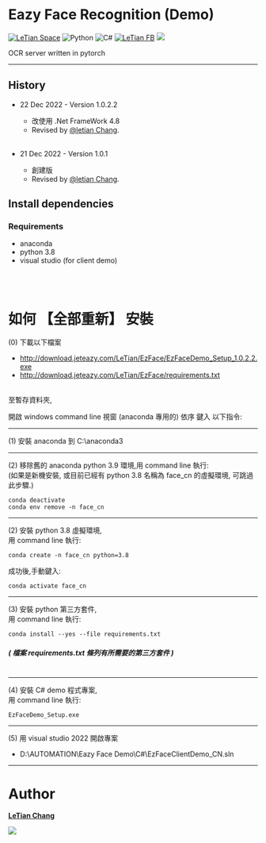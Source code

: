# Eazy Face Recognition (Demo)
[![LeTian Space](https://img.shields.io/badge/GitHub-100000?style=for-the-badge&logo=github&logoColor=white)](https://lloydztw.github.io/mysite/)
![Python](https://img.shields.io/badge/python-3670A0?style=for-the-badge&logo=python&logoColor=ffdd54)
![C#](https://img.shields.io/badge/c%23-%23239120.svg?style=for-the-badge&logo=c-sharp&logoColor=white)
[![LeTian FB](https://img.shields.io/badge/Facebook-1877F2?style=for-the-badge&logo=facebook&logoColor=white)](https://www.facebook.com/letian.chang)
[![](https://img.shields.io/badge/Gmail-D14836?style=for-the-badge&logo=gmail&logoColor=white)](mailto:lloydz.tw@gmail.com)

OCR server written in pytorch

------------------------------------------------------------------

## History
- 22 Dec 2022 - Version 1.0.2.2
    - 改使用 .Net FrameWork 4.8 
    - Revised by [@letian Chang](https://lloydztw.github.io/mysite/).    
    <br/>

- 21 Dec 2022 - Version 1.0.1
    - 創建版
    - Revised by [@letian Chang](https://lloydztw.github.io/mysite/).


## Install dependencies
### Requirements
- anaconda
- python 3.8
- visual studio (for client demo)


<br/><br/>

# 如何 【全部重新】 安裝
(0) 下載以下檔案 
- http://download.jeteazy.com/LeTian/EzFace/EzFaceDemo_Setup_1.0.2.2.exe
- http://download.jeteazy.com/LeTian/EzFace/requirements.txt 
<br/> 
至暫存資料夾, <br/>

開啟 windows command line 視窗 (anaconda 專用的) 
依序 鍵入 以下指令:

------------------------------------------------------------------
(1) 安裝 anaconda 到 C:\anaconda3 <br/>

------------------------------------------------------------------
(2) 移除舊的 anaconda python 3.9 環境,用 command line 執行: <br/>
    (如果是新機安裝, 或目前已經有 python 3.8 名稱為 face_cn 的虛擬環境, 可跳過此步驟.)
```
conda deactivate
conda env remove -n face_cn
```
------------------------------------------------------------------
(2) 安裝 python 3.8 虛擬環境,<br/> 
    用 command line 執行:
```
conda create -n face_cn python=3.8
```
成功後,手動鍵入:
```    
conda activate face_cn
```
------------------------------------------------------------------
(3) 安裝 python 第三方套件,<br/>
    用 command line 執行:
```
conda install --yes --file requirements.txt
```

##### ( 檔案 requirements.txt 條列有所需要的第三方套件 ) <br/><br/>

------------------------------------------------------------------
(4) 安裝 C# demo 程式專案,<br/>
    用 command line 執行:
```
EzFaceDemo_Setup.exe
```
------------------------------------------------------------------
(5) 用 visual studio 2022 開啟專案
- D:\AUTOMATION\Eazy Face Demo\C#\EzFaceClientDemo_CN.sln

------------------------------------------------------------------
# Author
**[LeTian Chang](mailto:lloydz.tw@gmail.com)**
<br/>

![](https://scontent.fkhh1-2.fna.fbcdn.net/v/t1.6435-9/94496580_3289259774417998_6021738680945737728_n.jpg?_nc_cat=108&ccb=1-7&_nc_sid=174925&_nc_ohc=58aiZPHed7gAX_6vKw5&_nc_ht=scontent.fkhh1-2.fna&oh=00_AT8By9vZ7G_MIRGxsr_sPpJdVepuxVMk8szf0ts3L1U7Ig&oe=62FD3DAD)    

